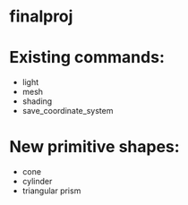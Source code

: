 # finalproj
# Existing commands: 
- light
- mesh
- shading
- save_coordinate_system 
# New primitive shapes: 
- cone
- cylinder
- triangular prism 
